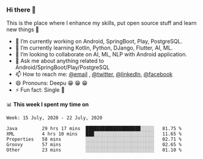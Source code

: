 ### Hi there 👋
This is the place where I enhance my skills, put open source stuff and learn new things :rofl:

- 🔭 I’m currently working on Android, SpringBoot, Play, PostgreSQL. 
- 🌱 I’m currently learning Kotlin, Python, DJango, Flutter, AI, ML.
- 👯 I’m looking to collaborate on AI, ML, NLP with Android application.
- 💬 Ask me about anything related to Android/SpringBoot/Play/PostgreSQL
- 📫 How to reach me: [@email](deepakgupta7403@gmail.com) , [@twitter](https://twitter.com/deepakgupta7403), [@linkedln](https://in.linkedin.com/in/deepak-gupta-23b3b1113), [@facebook](https://facebook.com/deepakgupta7403)
- 😄 Pronouns: Deepu :grin: :grin: :grin:
- ⚡ Fun fact: Single :grimacing:

📊 **This week I spent my time on**

<!--START_SECTION:waka-->
```text
Week: 15 July, 2020 - 22 July, 2020

Java         29 hrs 17 mins  ████████████████████░░░░░   81.75 % 
XML          4 hrs 10 mins   ███░░░░░░░░░░░░░░░░░░░░░░   11.65 % 
Properties   58 mins         ░░░░░░░░░░░░░░░░░░░░░░░░░   02.71 % 
Groovy       57 mins         ░░░░░░░░░░░░░░░░░░░░░░░░░   02.65 % 
Other        23 mins         ░░░░░░░░░░░░░░░░░░░░░░░░░   01.10 %
```
<!--END_SECTION:waka-->
